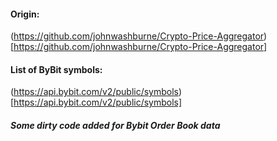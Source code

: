 #### Origin:
(https://github.com/johnwashburne/Crypto-Price-Aggregator)[https://github.com/johnwashburne/Crypto-Price-Aggregator]

#### List of ByBit symbols:
(https://api.bybit.com/v2/public/symbols)[https://api.bybit.com/v2/public/symbols]

##### Some dirty code added for Bybit Order Book data